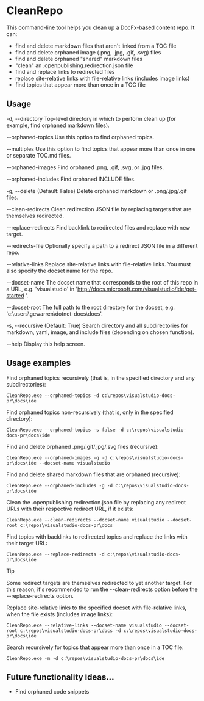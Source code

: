 # CleanRepo

This command-line tool helps you clean up a DocFx-based content repo. It can:

- find and delete markdown files that aren't linked from a TOC file
- find and delete orphaned image (.png, .jpg, .gif, .svg) files
- find and delete orphaned "shared" markdown files
- "clean" an .openpublishing.redirection.json file
- find and replace links to redirected files
- replace site-relative links with file-relative links (includes image links)
- find topics that appear more than once in a TOC file

## Usage

  -d, --directory        Top-level directory in which to perform clean up (for
                         example, find orphaned markdown files).

  --orphaned-topics      Use this option to find orphaned topics.

  --multiples            Use this option to find topics that appear more than
                         once in one or separate TOC.md files.

  --orphaned-images      Find orphaned .png, .gif, .svg, or .jpg files.

  --orphaned-includes    Find orphaned INCLUDE files.

  -g, --delete           (Default: False) Delete orphaned markdown or
                         .png/.jpg/.gif files.

  --clean-redirects      Clean redirection JSON file by replacing targets that
                         are themselves redirected.

  --replace-redirects    Find backlink to redirected files and replace with new
                         target.

  --redirects-file       Optionally specify a path to a redirect JSON file in a
                         different repo.

  --relative-links       Replace site-relative links with file-relative links.
                         You must also specify the docset name for the repo.

  --docset-name          The docset name that corresponds to the root of this
                         repo in a URL, e.g. 'visualstudio' in
                         'http://docs.microsoft.com/visualstudio/ide/get-started
                         '.

  --docset-root          The full path to the root directory for the docset,
                         e.g. 'c:\users\gewarren\dotnet-docs\docs'.

  -s, --recursive        (Default: True) Search directory and all
                         subdirectories for markdown, yaml, image, and include
                         files (depending on chosen function).

  --help                 Display this help screen.

## Usage examples

Find orphaned topics recursively (that is, in the specified directory and any subdirectories):

```
CleanRepo.exe --orphaned-topics -d c:\repos\visualstudio-docs-pr\docs\ide
```

Find orphaned topics non-recursively (that is, only in the specified directory):

```
CleanRepo.exe --orphaned-topics -s false -d c:\repos\visualstudio-docs-pr\docs\ide
```

Find and delete orphaned .png/.gif/.jpg/.svg files (recursive):

```
CleanRepo.exe --orphaned-images -g -d c:\repos\visualstudio-docs-pr\docs\ide --docset-name visualstudio
```

Find and delete shared markdown files that are orphaned (recursive):

```
CleanRepo.exe --orphaned-includes -g -d c:\repos\visualstudio-docs-pr\docs\ide
```

Clean the .openpublishing.redirection.json file by replacing any redirect URLs with their respective redirect URL, if it exists:

```
CleanRepo.exe --clean-redirects --docset-name visualstudio --docset-root c:\repos\visualstudio-docs-pr\docs
```

Find topics with backlinks to redirected topics and replace the links with their target URL:

```
CleanRepo.exe --replace-redirects -d c:\repos\visualstudio-docs-pr\docs\ide
```

  > [!TIP]
  > Some redirect targets are themselves redirected to yet another target. For this reason, it's recommended to run the --clean-redirects option before the --replace-redirects option.

Replace site-relative links to the specified docset with file-relative links, when the file exists (includes image links):

```
CleanRepo.exe --relative-links --docset-name visualstudio --docset-root c:\repos\visualstudio-docs-pr\docs -d c:\repos\visualstudio-docs-pr\docs\ide
```

Search recursively for topics that appear more than once in a TOC file:

```
CleanRepo.exe -m -d c:\repos\visualstudio-docs-pr\docs\ide
```

## Future functionality ideas...

- Find orphaned code snippets
